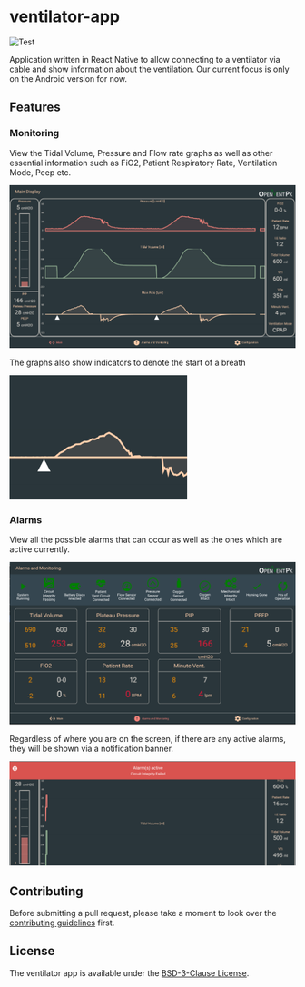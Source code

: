 # ventilator-app

![Test](https://github.com/OpenVentPk/ventilator-app/workflows/Test/badge.svg?branch=master&event=push)

Application written in React Native to allow connecting to a ventilator via cable and show information about the ventilation. Our current focus is only on the Android version for now.

## Features

### Monitoring

View the Tidal Volume, Pressure and Flow rate graphs as well as other essential information such as FiO2, Patient Respiratory Rate, Ventilation Mode, Peep etc.

![monitoring-screen](./img/monitoring-screen.png)

The graphs also show indicators to denote the start of a breath

![breath-indicator](./img/breath-indicator.png)

### Alarms

View all the possible alarms that can occur as well as the ones which are active currently.

![alarms-screen](./img/alarms-screen.png)

Regardless of where you are on the screen, if there are any active alarms, they will be shown via a notification banner.

![alarms-banner](./img/alarms-banner.png)

## Contributing

Before submitting a pull request, please take a moment to look over the [contributing guidelines](./CONTRIBUTING.md) first.

## License

The ventilator app is available under the [BSD-3-Clause License](./LICENSE).
